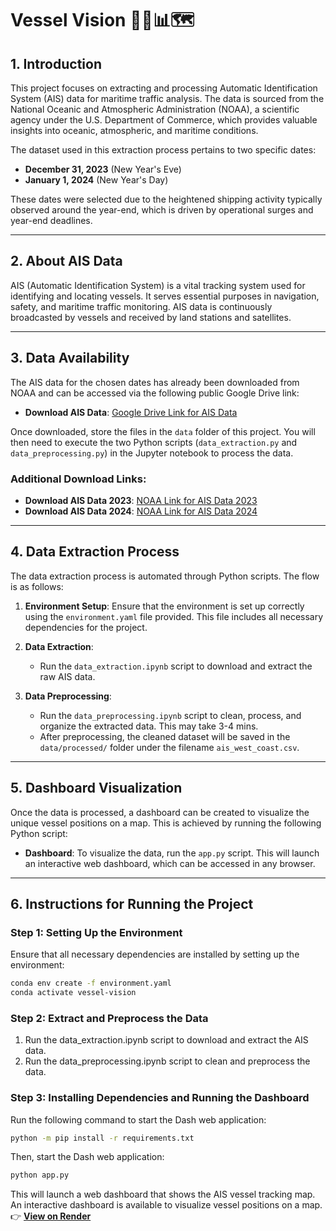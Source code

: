 # Vessel Vision 🚢🌊📊🗺️

## 1. Introduction
This project focuses on extracting and processing Automatic Identification System (AIS) data for maritime traffic analysis. The data is sourced from the National Oceanic and Atmospheric Administration (NOAA), a scientific agency under the U.S. Department of Commerce, which provides valuable insights into oceanic, atmospheric, and maritime conditions.

The dataset used in this extraction process pertains to two specific dates:
- **December 31, 2023** (New Year's Eve)
- **January 1, 2024** (New Year's Day)

These dates were selected due to the heightened shipping activity typically observed around the year-end, which is driven by operational surges and year-end deadlines.

---

## 2. About AIS Data
AIS (Automatic Identification System) is a vital tracking system used for identifying and locating vessels. It serves essential purposes in navigation, safety, and maritime traffic monitoring. AIS data is continuously broadcasted by vessels and received by land stations and satellites.

---

## 3. Data Availability
The AIS data for the chosen dates has already been downloaded from NOAA and can be accessed via the following public Google Drive link:

- **Download AIS Data**: [Google Drive Link for AIS Data](https://drive.google.com/drive/folders/1zxJuSRigLEg4iY1pnUgW-Z49s2TEKEip?usp=sharing)

Once downloaded, store the files in the `data` folder of this project. You will then need to execute the two Python scripts (`data_extraction.py` and `data_preprocessing.py`) in the Jupyter notebook to process the data.

### Additional Download Links:
- **Download AIS Data 2023**: [NOAA Link for AIS Data 2023](https://www.coast.noaa.gov/htdata/CMSP/AISDataHandler/2023/index.html)
- **Download AIS Data 2024**: [NOAA Link for AIS Data 2024](https://coast.noaa.gov/htdata/CMSP/AISDataHandler/2024/index.html)

---

## 4. Data Extraction Process
The data extraction process is automated through Python scripts. The flow is as follows:

1. **Environment Setup**: Ensure that the environment is set up correctly using the `environment.yaml` file provided. This file includes all necessary dependencies for the project.

2. **Data Extraction**:
   - Run the `data_extraction.ipynb` script to download and extract the raw AIS data.
   
3. **Data Preprocessing**:
   - Run the `data_preprocessing.ipynb` script to clean, process, and organize the extracted data. This may take 3-4 mins.
   - After preprocessing, the cleaned dataset will be saved in the `data/processed/` folder under the filename `ais_west_coast.csv`.

---

## 5. Dashboard Visualization
Once the data is processed, a dashboard can be created to visualize the unique vessel positions on a map. This is achieved by running the following Python script:

- **Dashboard**: To visualize the data, run the `app.py` script. This will launch an interactive web dashboard, which can be accessed in any browser.

---

## 6. Instructions for Running the Project

### Step 1: Setting Up the Environment
Ensure that all necessary dependencies are installed by setting up the environment:
```bash
conda env create -f environment.yaml
conda activate vessel-vision
```
### Step 2: Extract and Preprocess the Data
1. Run the data_extraction.ipynb script to download and extract the AIS data.
2. Run the data_preprocessing.ipynb script to clean and preprocess the data.

### Step 3: Installing Dependencies and Running the Dashboard  
Run the following command to start the Dash web application:
```bash
python -m pip install -r requirements.txt
```
Then, start the Dash web application:
```bash
python app.py
```
This will launch a web dashboard that shows the AIS vessel tracking map.
An interactive dashboard is available to visualize vessel positions on a map.  
👉 **[View on Render](https://vessel-vision.onrender.com)**  
